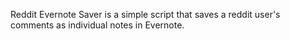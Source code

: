 Reddit Evernote Saver is a simple script that saves a reddit user's comments as individual notes in Evernote. 